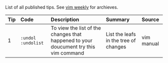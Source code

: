 List of all published tips. See [vim weekly](http://www.vimweekly.com/) for archieves.

| **Tip** | **Code** | **Description** | **Summary** | **Source** |
| :------------- | :------- | :-------------- | :---------- | :--------- |
| 1 | `:undol :undolist`| To view the list of the changes that happened to your doucument try this vim command |List the leafs in the tree of changes | vim manual| 
